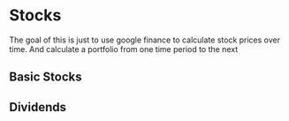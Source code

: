# Stocks

The goal of this is just to use google finance to calculate stock prices over time. And calculate a portfolio from one time period to the next

## Basic Stocks

## Dividends
